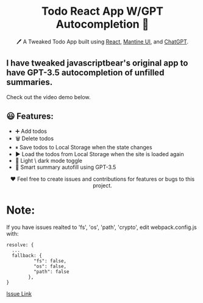<h1 align="center">Todo React App W/GPT Autocompletion 📝</h1>  
<p align="center">
  🖊️ A Tweaked Todo App built using <a href="https://reactjs.org/">React</a>, <a href="https://mantine.dev/">Mantine UI</a>, and <a href="https://openai.com/blog/chatgpt">ChatGPT</a>.
</p>

## I have tweaked javascriptbear's original app to have GPT-3.5 autocompletion of unfilled summaries.

Check out the video demo below.



## 😃 Features:

- ➕ Add todos
- 🗑️ Delete todos
- ⏸ Save todos to Local Storage when the state changes
- ▶️ Load the todos from Local Storage when the site is loaded again
- 🌙 Light \ dark mode toggle
- 🧠 Smart summary autofill using GPT-3.5

<p align="center">
  ❤️ Feel free to create issues and contributions for features or bugs to this project.
</p>

# Note:

If you have issues realted to 'fs', 'os', 'path', 'crypto', edit webpack.config.js with:
```
resolve: {
  ...
  fallback: {
          "fs": false,
          "os": false,
          "path": false
        },
}
```
<a href="https://stackoverflow.com/a/62011612">Issue Link</a>